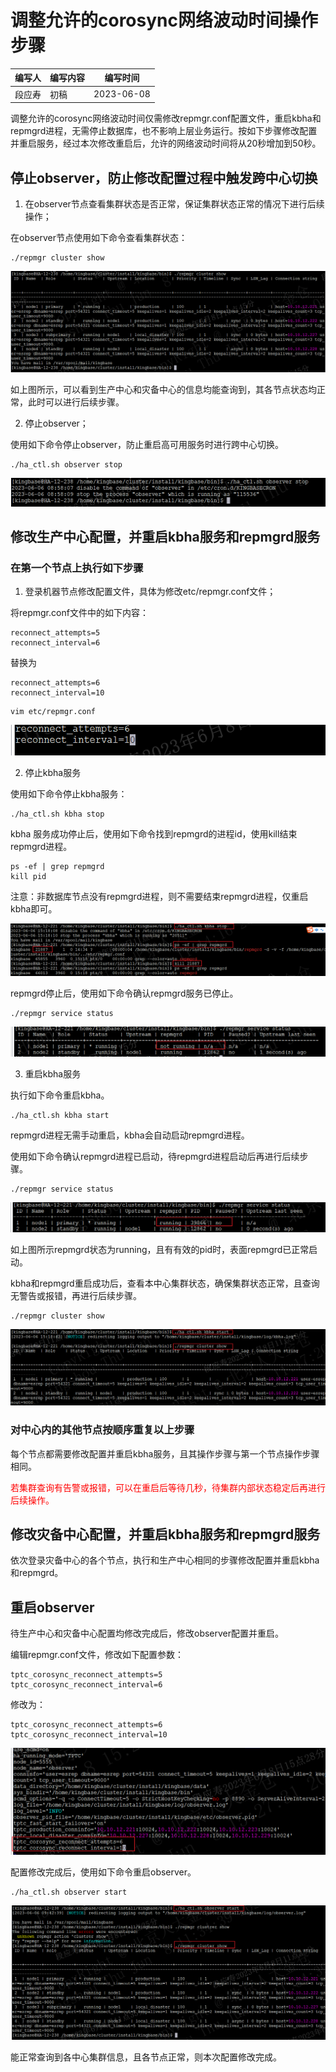 # 调整允许的corosync网络波动时间操作步骤

| 编写人 | 编写内容     | 编写时间       |
| --- | -------- | ---------- |
| 段应寿 | 初稿       | 2023-06-08 |

调整允许的corosync网络波动时间仅需修改repmgr.conf配置文件，重启kbha和repmgrd进程，无需停止数据库，也不影响上层业务运行。按如下步骤修改配置并重启服务，经过本次修改重启后，允许的网络波动时间将从20秒增加到50秒。

## 停止observer，防止修改配置过程中触发跨中心切换

1. 在observer节点查看集群状态是否正常，保证集群状态正常的情况下进行后续操作；

在observer节点使用如下命令查看集群状态：

```shell
./repmgr cluster show
```
![](./img/cluster_status_in_observer.png)

如上图所示，可以看到生产中心和灾备中心的信息均能查询到，其各节点状态均正常，此时可以进行后续步骤。


2. 停止observer；

使用如下命令停止observer，防止重启高可用服务时进行跨中心切换。

```shell
./ha_ctl.sh observer stop
```

![](./img/stop_observer.png)

## 修改生产中心配置，并重启kbha服务和repmgrd服务


### 在第一个节点上执行如下步骤

1. 登录机器节点修改配置文件，具体为修改etc/repmgr.conf文件；

将repmgr.conf文件中的如下内容：

```shell
reconnect_attempts=5
reconnect_interval=6
```

替换为

```shell
reconnect_attempts=6
reconnect_interval=10
```

```shell
vim etc/repmgr.conf
```

![](./img/change_config.png)

2. 停止kbha服务

使用如下命令停止kbha服务：

```shell
./ha_ctl.sh kbha stop
```
kbha 服务成功停止后，使用如下命令找到repmgrd的进程id，使用kill结束repmgrd进程。

```shell
ps -ef | grep repmgrd
kill pid
```
注意：非数据库节点没有repmgrd进程，则不需要结束repmgrd进程，仅重启kbha即可。

![](./img/stop_kbha.png)

repmgrd停止后，使用如下命令确认repmgrd服务已停止。

```shell
./repmgr service status
```
![](./img/check_repmgrd_not_running.png)

3. 重启kbha服务

执行如下命令重启kbha。

```shell
./ha_ctl.sh kbha start
```
repmgrd进程无需手动重启，kbha会自动启动repmgrd进程。

使用如下命令确认repmgrd进程已启动，待repmgrd进程启动后再进行后续步骤。

```shell
./repmgr service status
```
![](./img/check_repmgrd_running.png)

如上图所示repmgrd状态为running，且有有效的pid时，表面repmgrd已正常启动。


kbha和repmgrd重启成功后，查看本中心集群状态，确保集群状态正常，且查询无警告或报错，再进行后续步骤。

```shell
./repmgr cluster show
```
![](./img/start_kbha.png)

### 对中心内的其他节点按顺序重复以上步骤

每个节点都需要修改配置并重启kbha服务，且其操作步骤与第一个节点操作步骤相同。

<font color="red">若集群查询有告警或报错，可以在重启后等待几秒，待集群内部状态稳定后再进行后续操作。</font>

## 修改灾备中心配置，并重启kbha服务和repmgrd服务

依次登录灾备中心的各个节点，执行和生产中心相同的步骤修改配置并重启kbha和repmgrd。

## 重启observer

待生产中心和灾备中心配置均修改完成后，修改observer配置并重启。

编辑repmgr.conf文件，修改如下配置参数：

```shell
tptc_corosync_reconnect_attempts=5
tptc_corosync_reconnect_interval=6
```
修改为：

```shell
tptc_corosync_reconnect_attempts=6
tptc_corosync_reconnect_interval=10
```

![](./img/change_observer.png)

配置修改完成后，使用如下命令重启observer。

```shell
./ha_ctl.sh observer start
```

![](./img/start_observer.png)

能正常查询到各中心集群信息，且各节点正常，则本次配置修改完成。